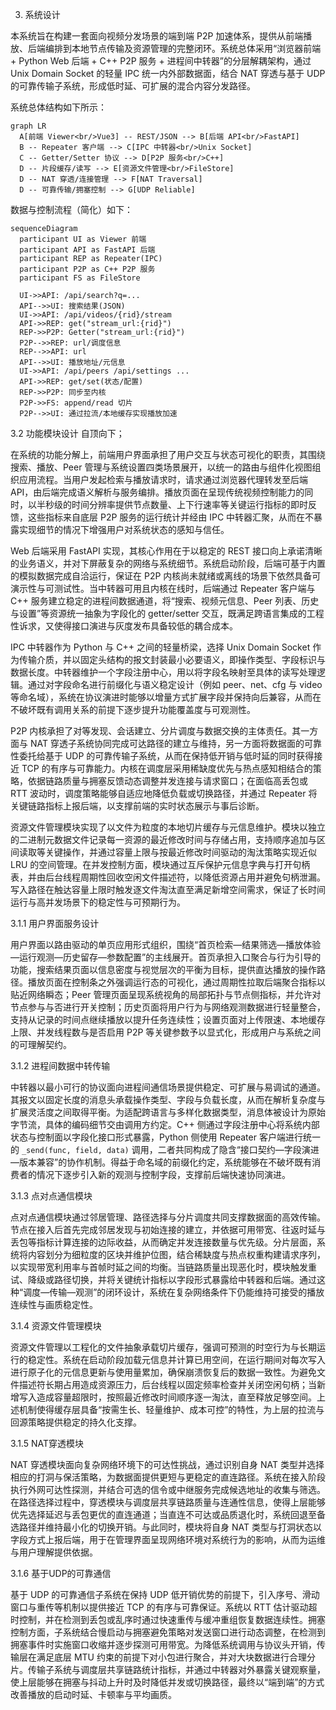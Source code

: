 3. 系统设计

本系统旨在构建一套面向视频分发场景的端到端 P2P 加速体系，提供从前端播放、后端编排到本地节点传输及资源管理的完整闭环。系统总体采用“浏览器前端 + Python Web 后端 + C++ P2P 服务 + 进程间中转器”的分层解耦架构，通过 Unix Domain Socket 的轻量 IPC 统一内外部数据面，结合 NAT 穿透与基于 UDP 的可靠传输子系统，形成低时延、可扩展的混合内容分发路径。

系统总体结构如下所示：

```mermaid
graph LR
  A[前端 Viewer<br/>Vue3] -- REST/JSON --> B[后端 API<br/>FastAPI]
  B -- Repeater 客户端 --> C[IPC 中转器<br/>Unix Socket]
  C -- Getter/Setter 协议 --> D[P2P 服务<br/>C++]
  D -- 片段缓存/读写 --> E[资源文件管理<br/>FileStore]
  D -- NAT 穿透/连接管理 --> F[NAT Traversal]
  D -- 可靠传输/拥塞控制 --> G[UDP Reliable]
```

数据与控制流程（简化）如下：

```mermaid
sequenceDiagram
  participant UI as Viewer 前端
  participant API as FastAPI 后端
  participant REP as Repeater(IPC)
  participant P2P as C++ P2P 服务
  participant FS as FileStore

  UI->>API: /api/search?q=...
  API-->>UI: 搜索结果(JSON)
  UI->>API: /api/videos/{rid}/stream
  API->>REP: get("stream_url:{rid}")
  REP->>P2P: Getter("stream_url:{rid}")
  P2P-->>REP: url/调度信息
  REP-->>API: url
  API-->>UI: 播放地址/元信息
  UI->>API: /api/peers /api/settings ...
  API->>REP: get/set(状态/配置)
  REP->>P2P: 同步至内核
  P2P->>FS: append/read 切片
  P2P-->>UI: 通过拉流/本地缓存实现播放加速
```

3.2 功能模块设计
	自顶向下；

在系统的功能分解上，前端用户界面承担了用户交互与状态可视化的职责，其围绕搜索、播放、Peer 管理与系统设置四类场景展开，以统一的路由与组件化视图组织应用流程。当用户发起检索与播放请求时，请求通过浏览器代理转发至后端 API，由后端完成语义解析与服务编排。播放页面在呈现传统视频控制能力的同时，以半秒级的时间分辨率提供节点数量、上下行速率等关键运行指标的即时反馈，这些指标来自底层 P2P 服务的运行统计并经由 IPC 中转器汇聚，从而在不暴露实现细节的情况下增强用户对系统状态的感知与信任。

Web 后端采用 FastAPI 实现，其核心作用在于以稳定的 REST 接口向上承诺清晰的业务语义，并对下屏蔽复杂的网络与系统细节。系统启动阶段，后端可基于内置的模拟数据完成自洽运行，保证在 P2P 内核尚未就绪或离线的场景下依然具备可演示性与可测试性。当中转器可用且内核在线时，后端通过 Repeater 客户端与 C++ 服务建立稳定的进程间数据通道，将“搜索、视频元信息、Peer 列表、历史与设置”等资源统一抽象为字段化的 getter/setter 交互，既满足跨语言集成的工程性诉求，又使得接口演进与灰度发布具备较低的耦合成本。

IPC 中转器作为 Python 与 C++ 之间的轻量桥梁，选择 Unix Domain Socket 作为传输介质，并以固定头结构的报文封装最小必要语义，即操作类型、字段标识与数据长度。中转器维护一个字段注册中心，用以将字段名映射至具体的读写处理逻辑。通过对字段命名进行前缀化与语义稳定设计（例如 peer、net、cfg 与 video 等命名域），系统在协议演进时能够以增量方式扩展字段并保持向后兼容，从而在不破坏既有调用关系的前提下逐步提升功能覆盖度与可观测性。

P2P 内核承担了对等发现、会话建立、分片调度与数据交换的主体责任。其一方面与 NAT 穿透子系统协同完成可达路径的建立与维持，另一方面将数据面的可靠性委托给基于 UDP 的可靠传输子系统，从而在保持低开销与低时延的同时获得接近 TCP 的有序与可靠能力。内核在调度层采用稀缺度优先与热点感知相结合的策略，依据链路质量与拥塞反馈动态调整并发连接与请求窗口；在面临高丢包或 RTT 波动时，调度策略能够自适应地降低负载或切换路径，并通过 Repeater 将关键链路指标上报后端，以支撑前端的实时状态展示与事后诊断。

资源文件管理模块实现了以文件为粒度的本地切片缓存与元信息维护。模块以独立的二进制元数据文件记录每一资源的最近修改时间与存储占用，支持顺序追加与区间读取等关键操作，并通过容量上限与按最近修改时间驱动的淘汰策略实现近似 LRU 的空间管理。在并发控制方面，模块通过互斥保护元信息字典与打开句柄表，并由后台线程周期性回收空闲文件描述符，以降低资源占用并避免句柄泄漏。写入路径在触达容量上限时触发逐文件淘汰直至满足新增空间需求，保证了长时间运行与高并发场景下的稳定性与可预期行为。

3.1.1 用户界面服务设计
	
用户界面以路由驱动的单页应用形式组织，围绕“首页检索—结果筛选—播放体验—运行观测—历史留存—参数配置”的主线展开。首页承担入口聚合与行为引导的功能，搜索结果页面以信息密度与视觉层次的平衡为目标，提供直达播放的操作路径。播放页面在控制条之外强调运行态的可视化，通过周期性拉取后端聚合指标以贴近网络瞬态；Peer 管理页面呈现系统视角的局部拓扑与节点侧指标，并允许对节点参与与否进行开关控制；历史页面将用户行为与网络观测数据进行轻量整合，支持从记录的时间点继续播放以提升任务连续性；设置页面对上传限速、本地缓存上限、并发线程数与是否启用 P2P 等关键参数予以显式化，形成用户与系统之间的可理解契约。

3.1.2 进程间数据中转传输
	
中转器以最小可行的协议面向进程间通信场景提供稳定、可扩展与易调试的通道。其报文以固定长度的消息头承载操作类型、字段与负载长度，从而在解析复杂度与扩展灵活度之间取得平衡。为适配跨语言与多样化数据类型，消息体被设计为原始字节流，具体的编码细节交由调用方约定。C++ 侧通过字段注册中心将系统内部状态与控制面以字段化接口形式暴露，Python 侧使用 Repeater 客户端进行统一的 `_send(func, field, data)` 调用，二者共同构成了隐含“接口契约—字段演进—版本兼容”的协作机制。得益于命名域的前缀化约定，系统能够在不破坏既有消费者的情况下逐步引入新的观测与控制字段，支撑前后端快速协同演进。

3.1.3 点对点通信模块
	
点对点通信模块通过邻居管理、路径选择与分片调度共同支撑数据面的高效传输。节点在接入后首先完成邻居发现与初始连接的建立，并依据可用带宽、往返时延与丢包等指标计算连接的边际收益，从而确定并发连接数量与优先级。分片层面，系统将内容划分为细粒度的区块并维护位图，结合稀缺度与热点权重构建请求序列，以实现带宽利用率与首帧时延之间的均衡。当链路质量出现恶化时，模块触发重试、降级或路径切换，并将关键统计指标以字段形式暴露给中转器和后端。通过这种“调度—传输—观测”的闭环设计，系统在复杂网络条件下仍能维持可接受的播放连续性与画质稳定性。

3.1.4 资源文件管理模块
	
资源文件管理以工程化的文件抽象承载切片缓存，强调可预测的时空行为与长期运行的稳定性。系统在启动阶段加载元信息并计算已用空间，在运行期间对每次写入进行原子化的元信息更新与使用量累加，确保崩溃恢复后的数据一致性。为避免文件描述符长期占用造成资源压力，后台线程以固定频率检查并关闭空闲句柄；当新增写入造成容量超限时，按照最近修改时间顺序逐一淘汰，直至释放足够空间。上述机制使得缓存层具备“按需生长、轻量维护、成本可控”的特性，为上层的拉流与回源策略提供稳定的持久化支撑。

3.1.5 NAT穿透模块
	
NAT 穿透模块面向复杂网络环境下的可达性挑战，通过识别自身 NAT 类型并选择相应的打洞与保活策略，为数据面提供更短与更稳定的直连路径。系统在接入阶段执行外网可达性探测，并结合可选的信令或中继服务完成候选地址的收集与筛选。在路径选择过程中，穿透模块与调度层共享链路质量与连通性信息，使得上层能够优先选择延迟与丢包更优的直连通道；当直连不可达或品质退化时，系统回退至备选路径并维持最小化的切换开销。与此同时，模块将自身 NAT 类型与打洞状态以字段方式上报后端，用于在管理界面呈现网络环境对系统行为的影响，从而为运维与用户理解提供依据。

3.1.6 基于UDP的可靠通信
	
基于 UDP 的可靠通信子系统在保持 UDP 低开销优势的前提下，引入序号、滑动窗口与重传等机制以提供接近 TCP 的有序与可靠保证。系统以 RTT 估计驱动超时控制，并在检测到丢包或乱序时通过快速重传与缓冲重组恢复数据连续性。拥塞控制方面，子系统结合慢启动与拥塞避免策略对发送窗口进行动态调整，在检测到拥塞事件时实施窗口收缩并逐步探测可用带宽。为降低系统调用与协议头开销，传输层在满足底层 MTU 约束的前提下对小包进行聚合，并对大块数据进行合理分片。传输子系统与调度层共享链路统计指标，并通过中转器对外暴露关键观察量，使上层能够在拥塞与抖动上升时及时降低并发或切换路径，最终以“端到端”的方式改善播放的启动时延、卡顿率与平均画质。

